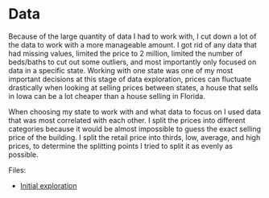 # Data

Because of the large quantity of data I had to work with, I cut down a lot of the data to work with a more manageable amount. I got rid of any data that had missing values, limited the price to 2 million, limited the number of beds/baths to cut out some outliers, and most importantly only focused on data in a specific state. Working with one state was one of my most important decisions at this stage of data exploration, prices can fluctuate drastically when looking at selling prices between states, a house that sells in Iowa can be a lot cheaper than a house selling in Florida.

When choosing my state to work with and what data to focus on I used data that was most correlated with each other. I split the prices into different categories because it would be almost impossible to guess the exact selling price of the building. I split the retail price into thirds, low, average, and high prices, to determine the splitting points I tried to split it as evenly as possible. 

Files:
* [Initial exploration](initial_exploration.ipynb)
